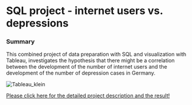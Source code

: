 # SQL project - internet users vs. depressions
### Summary

This combined project of data preparation with SQL and visualization with Tableau, investigates the hypothesis that there might be a correlation between the development of the number of internet users and the development of the number of depression cases in Germany.

![Tableau_klein](https://github.com/ingmarkroll79/Ingmar_Kroll_Project_Portfolio/assets/146067161/5251ab9b-2288-4742-944e-a7f647ad356e)

[Please click here for the detailed project description and the result!](https://ingmarkroll79.github.io/SQL_project_internet_vs_depression/)



   
